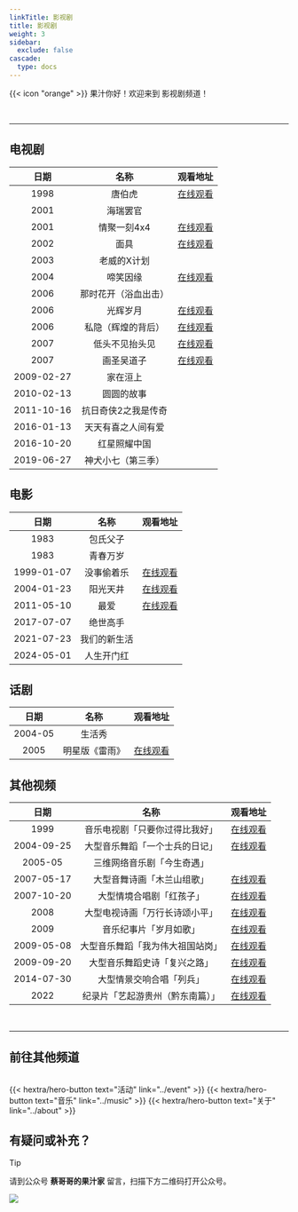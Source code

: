 ```yaml
---
linkTitle: 影视剧
title: 影视剧
weight: 3
sidebar:
  exclude: false
cascade:
  type: docs
---
```


{{< icon "orange" >}} 果汁你好！欢迎来到 影视剧频道！

<!--more-->

<br>
<hr>

## 电视剧

|日期|名称|观看地址|
|:-----:|:-----:|:-----:|
|1998|唐伯虎|[在线观看](../film/1998/)|
|2001|海瑞罢官||
|2001|情聚一刻4x4|[在线观看](https://mp.weixin.qq.com/s/jLc2Mf2XnBsICqyln-_V4Q)|
|2002|面具|[在线观看](../film/2002/)|
|2003|老威的X计划||
|2004|啼笑因缘|[在线观看](https://mp.weixin.qq.com/s/WVpE94fanQj-qviKphlYtw)|
|2006|那时花开（浴血出击）||
|2006|光辉岁月|[在线观看](https://mp.weixin.qq.com/mp/appmsgalbum?action=getalbum&__biz=MzkyODc5OTQxOA==&scene=1&album_id=3718822833745526786&count=3#wechat_redirect)|
|2006|私隐（辉煌的背后）|[在线观看](https://mp.weixin.qq.com/mp/appmsgalbum?action=getalbum&__biz=MzkyODc5OTQxOA==&scene=1&album_id=3823088175189327874&count=3#wechat_redirect)|
|2007|低头不见抬头见|[在线观看](../film/2007-1/)|
|2007|画圣吴道子|[在线观看](../film/2007-2/)|
|2009-02-27|家在洹上||
|2010-02-13|圆圆的故事||
|2011-10-16|抗日奇侠2之我是传奇||
|2016-01-13|天天有喜之人间有爱||
|2016-10-20|红星照耀中国||
|2019-06-27|神犬小七（第三季）||


## 电影

|日期|名称|观看地址|
|:-----:|:-----:|:-----:|
|1983|包氏父子||
|1983|青春万岁||
|1999-01-07|没事偷着乐|[在线观看](https://mp.weixin.qq.com/s/opAu23rhs3f2LA04DCR6NQ)|
|2004-01-23|阳光天井|[在线观看](../film/2004/)|
|2011-05-10|最爱|[在线观看](https://mp.weixin.qq.com/s/tT7UgcgV2nxku2QQiZdr6Q)|
|2017-07-07|绝世高手||
|2021-07-23|我们的新生活||
|2024-05-01|人生开门红||

## 话剧

|日期|名称|观看地址|
|:-----:|:-----:|:-----:|
|2004-05|生活秀||
|2005|明星版《雷雨》|[在线观看](../film/2005/)|

## 其他视频

|日期|名称|观看地址|
|:-----:|:-----:|:-----:|
|1999|音乐电视剧「只要你过得比我好」|[在线观看](../film/1999/)|
|2004-09-25|大型音乐舞蹈「一个士兵的日记」|[在线观看](../film/20040925/)|
|2005-05|三维网络音乐剧「今生奇遇」||
|2007-05-17|大型音舞诗画「木兰山组歌」|[在线观看](../film/20070517/)|
|2007-10-20|大型情境合唱剧「红孩子」|[在线观看](../film/20071020/)|
|2008|大型电视诗画「万行长诗颂小平」|[在线观看](../film/2008/)|
|2009|音乐纪事片「岁月如歌」|[在线观看](../film/2009/)|
|2009-05-08|大型音乐舞蹈「我为伟大祖国站岗」|[在线观看](../film/20090508/)|
|2009-09-20|大型音乐舞蹈史诗「复兴之路」|[在线观看](../film/20090920/)|
|2014-07-30|大型情景交响合唱「列兵」|[在线观看](../film/20140730/)|
|2022|纪录片「艺起游贵州（黔东南篇）」|[在线观看](../film/2022/)|

<br>
<hr>

## 前往其他频道
<br>
{{< hextra/hero-button text="活动" link="../event" >}}
<!-- {{< hextra/hero-button text="📺 电视节目" link="../show" >}} -->
{{< hextra/hero-button text="音乐" link="../music" >}}
<!-- {{< hextra/hero-button text="📚 文章" link="../article" >}} -->
{{< hextra/hero-button text="关于" link="../about" >}}

## 有疑问或补充？

> [!TIP]
> 请到公众号  **蔡哥哥的果汁家**  留言，扫描下方二维码打开公众号。

![](../qrcode.jpg)